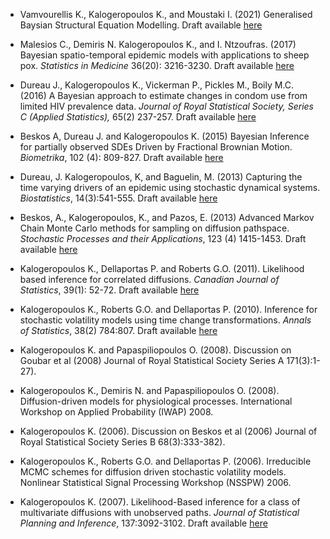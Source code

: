 * Vamvourellis K., Kalogeropoulos K., and Moustaki I. (2021) Generalised Baysian Structural Equation Modelling. Draft available [here](https://arxiv.org/abs/2104.01603)

* Malesios C., Demiris N. Kalogeropoulos K., and I. Ntzoufras. (2017) Bayesian spatio-temporal epidemic models with applications to sheep pox. *Statistics in Medicine* 36(20): 3216-3230. Draft available [here](http://arxiv.org/abs/1403.1783)

* Dureau J., Kalogeropoulos K., Vickerman P., Pickles M., Boily M.C. (2016) A Bayesian approach to estimate changes in condom use from limited HIV prevalence data. *Journal of Royal Statistical Society, Series C (Applied Statistics),* 65(2) 237-257. Draft available [here](http://arxiv.org/abs/1211.5472)

* Beskos A, Dureau J. and Kalogeropoulos K. (2015) Bayesian Inference for partially observed SDEs Driven by Fractional Brownian Motion. *Biometrika*, 102 (4): 809-827. Draft available [here](http://arxiv.org/abs/1307.0238)

* Dureau, J. Kalogeropoulos, K, and Baguelin, M. (2013) Capturing the time varying drivers of an epidemic using stochastic dynamical systems.  *Biostatistics*, 14(3):541-555. Draft available [here](http://arxiv.org/abs/1203.5950)

* Beskos, A., Kalogeropoulos, K., and Pazos, E. (2013) Advanced Markov Chain Monte Carlo methods for sampling on diffusion pathspace. *Stochastic Processes and their Applications*, 123 (4) 1415-1453. Draft available [here](http://eprints.lse.ac.uk/46433/)

* Kalogeropoulos K., Dellaportas P. and Roberts G.O. (2011). Likelihood based inference for
correlated diffusions. *Canadian Journal of Statistics*, 39(1): 52-72. Draft available [here](http://eprints.lse.ac.uk/31354/)

* Kalogeropoulos K., Roberts G.O. and Dellaportas P. (2010). Inference for stochastic volatility models using time change transformations. *Annals of Statistics*, 38(2) 784:807. Draft available [here](http://eprints.lse.ac.uk/31421/)

* Kalogeropoulos K. and Papaspiliopoulos O. (2008). Discussion on Goubar et al (2008) Journal of Royal Statistical Society Series A 171(3):1-27).

* Kalogeropoulos K., Demiris N. and Papaspiliopoulos O. (2008). Diffusion-driven models for
physiological processes. International Workshop on Applied Probability (IWAP) 2008.

* Kalogeropoulos K. (2006). Discussion on Beskos et al (2006) Journal of Royal Statistical
Society Series B 68(3):333-382).

* Kalogeropoulos K., Roberts G.O. and Dellaportas P. (2006). Irreducible MCMC schemes
for diffusion driven stochastic volatility models. Nonlinear Statistical Signal Processing
Workshop (NSSPW) 2006.

* Kalogeropoulos K. (2007). Likelihood-Based inference for a class of multivariate diffusions with unobserved paths.  *Journal of Statistical Planning and Inference*, 137:3092-3102. Draft available [here](http://eprints.lse.ac.uk/31423/)

